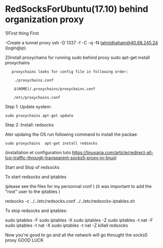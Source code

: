 # RedSocksForUbuntu(17.10) behind organization proxy

1)First thing First

-Create a tunnel proxy ssh -D 1337 -f -C -q -N talmidhaham@40.68.245.24 (login@ip)

2)Install proxychains for running sudo behind proxy
sudo apt-get install proxychains

       proxychains looks for config file in following order:

        ./proxychains.conf

        $(HOME)/.proxychains/proxychains.conf

        /etc/proxychains.conf




Step 1: Update system:

	sudo proxychains apt-get update

Step 2: Install: redsocks

Ater updaing the OS run following command to install the packae:

	sudo proxychains  apt-get install redsocks

(installation et configuration tuto https://linuxaria.com/article/redirect-all-tcp-traffic-through-transparent-socks5-proxy-in-linux)

Start and Stop of redsocks

To start redsocks and iptables

(please see the files for my personnal conf )
(it was important to add the "root" user to the iptables )

redsocks -c ../../etc/redsocks.conf
../../etc/redsocks-iptables.sh

To stop redsocks and iptables:

sudo iptables -F
sudo iptables -X 
sudo iptables -Z
sudo iptables -t nat -F
sudo iptables -t nat -X
sudo iptables -t nat -Z
killall redsocks

Now you're good to go and all the network will go throught the socks5 proxy
GOOD LUCK